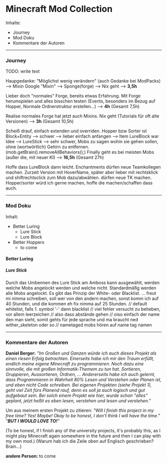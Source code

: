 

<br>

# Minecraft Mod Collection
Inhalte: 
- Journey
- Mod Doku
- Kommentare der Autoren

---
### Journey
TODO: write text

Haupgedanke: "Möglichst wenig verändern" (auch Gedanke bei ModPacks) --> Mixin
Google "Mixin" --> Sponge(forge) --> Nix geht --> __3,5h__

Lieber doch "normales" Forge, bereits etwas Erfahrung.
Mit Forge herumspielen und alles bisschen testen (Events, besonders im Bezug auf Hopper, Normale Ordnerstruktur erstellen...) --> __4h__ (Gesamt 7,5h)

Realise normales Forge hat jetzt auch Mixins.
Nix geht (Tutorials für oft alte Versionen) --> __3h__ (Gesamt 10,5h)

Scheiß drauf, einfach extenden und overriden.
Hopper bzw Sorter ist Block+Entity --> schwer --> lieber einfach anfangen --> Item
LureBlock war Idee --> LureStick --> sehr schwer, Mobs zu sagen wohin sie gehen sollen, ohne (wortwörtlich) Gehirn zu entfernen. (mob.getBrain().removeAllBehaviors();)
Finally geht es bei meisten Mobs (außer die, mit neuer KI) --> __16,5h__ (Gesamt 27h)

Hoffe dass LureBlock dann leicht.
Enchantments dürfen neue Teamkollegen machen.
Zurzeit Version mit HoverName, später aber lieber mit rechtsklick und shiftrechtsclick zum Mob dazu/abwählen. dürfen neue TK machen.
Hopper/sorter würd ich gerne machen, hoffe die machen/schaffen dass auch.

---
### Mod Doku
Inhalt:
- Better Luring
  - Lure Stick
  - Lure Block
- Better Hoppers
  - to come

#### Better Luring
##### Lure Stick
Durch das Umbennen des Lure Stick am Amboss kann ausgewählt, werden welche Mobs angelockt werden und welche nicht. Standardmäßg werden alle Mobs angelockt. Es gibt das Prinzip der White- oder Blacklist.
... freut mi nimma schreiben, soll wer von den andern machen, sonst komm ich auf 40 Stunden, und die kommen eh fix nimma auf 25 Stunden.
//  default whitelist, falls 1. symbol '-' dann blacklist
//  viel fehler versucht zu beheben, vor allem leerzeichen
//  also dass abstände gehen
//  oiso einfach der name den man sieht, somit gehts für jede sprache und ma braucht ned wither_skeleton oder so
//  nametaged mobs hören auf name tag namen


---
### Kommentare der Autoren
__Daniel Berger:__
*"Im Großen und Ganzen würde ich auch dieses Projekt als einen riesen Erfolg betrachten.
Einerseits habe ich mir den Traum erfüllt, endlich meine eigene Minecraft zu programmieren.
Noch dazu eine sinnvolle, die mit großen Informatik-Themem zu tun hat. Sortieren, Gruppieren, Aussortieren, Ordnen, ...
Andererseits habe ich auch gelernt, dass Programmieren in Wahrheit 80% Lesen und Verstehen oder Planen ist, und eben nicht Code schreiben.
Bei eigenen Projekten (siehe Projekt 1), geht viel Zeit fürs Planend rauf, denn es soll ja auch logisch und gut aufgebaut sein.
Bei solch einem Projekt wie hier, wurde schon "alles" geplant, jetzt heßit es eben lesen, verstehen und lesen und verstehen."*

Um aus meinem ersten Projekt zu zitieren:
*"Will I finish this project in my free time? Yes! Maybe! Okay to be honest, I don't think I will have the time."*
*"__BUT I WOULD LOVE TO!__"*

(To be honest, if I finish any of the university projects, it's probably this, as I might play Minecraft again somewhere in the future and then I can play with my own mod.)
(Warum hab ich die Zeile oben auf Englisch geschrieben? Brain...)

__andere Person:__
to come
